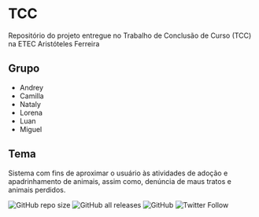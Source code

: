 # TCC
Repositório do projeto entregue no Trabalho de Conclusão de Curso (TCC) na ETEC Aristóteles Ferreira

## Grupo
 - Andrey
 - Camilla
 - Nataly
 - Lorena
 - Luan
 - Miguel
 
 ## Tema
 Sistema com fins de aproximar o usuário às atividades de adoção e apadrinhamento de animais, assim como, denúncia de maus tratos e animais perdidos.

![GitHub repo size](https://img.shields.io/github/repo-size/shimigui/TCC?style=for-the-badge)
![GitHub all releases](https://img.shields.io/github/downloads/shimigui/TCC/total?style=for-the-badge)
![GitHub](https://img.shields.io/github/license/shimigui/TCC?style=for-the-badge)
![Twitter Follow](https://img.shields.io/twitter/follow/NastoShimi?style=social)<br/>
